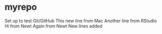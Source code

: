 # myrepo
Set up to test Git/GitHub 
This new line from Mac
Another line from RStudio
Hi from Newt
Again from Newt
New lines added
